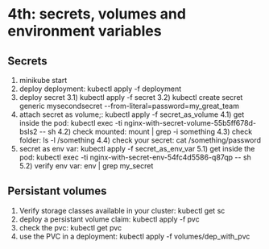 # 4th: secrets, volumes and environment variables

## Secrets
1) minikube start
2) deploy deployment: kubectl apply -f deployment
3) deploy secret
  3.1) kubectl apply -f secret
  3.2) kubectl create secret generic mysecondsecret --from-literal=password=my_great_team
4) attach secret as volume;: kubectl apply -f secret_as_volume
  4.1) get inside the pod: kubectl exec -ti nginx-with-secret-volume-55b5ff678d-bsls2 -- sh
  4.2) check mounted: mount | grep -i something
  4.3) check folder: ls -l /something
  4.4) check your secret: cat /something/password
5) secret as env var: kubectl apply -f secret_as_env_var
  5.1) get inside the pod: kubectl exec -ti nginx-with-secret-env-54fc4d5586-q87qp -- sh
  5.2) verify env var: env | grep my_secret

## Persistant volumes
1) Verify storage classes available in your cluster: kubectl get sc
2) deploy a persistant volume claim: kubectl apply -f pvc
3) check the pvc: kubectl get pvc
4) use the PVC in a deployment: kubectl apply -f volumes/dep_with_pvc
